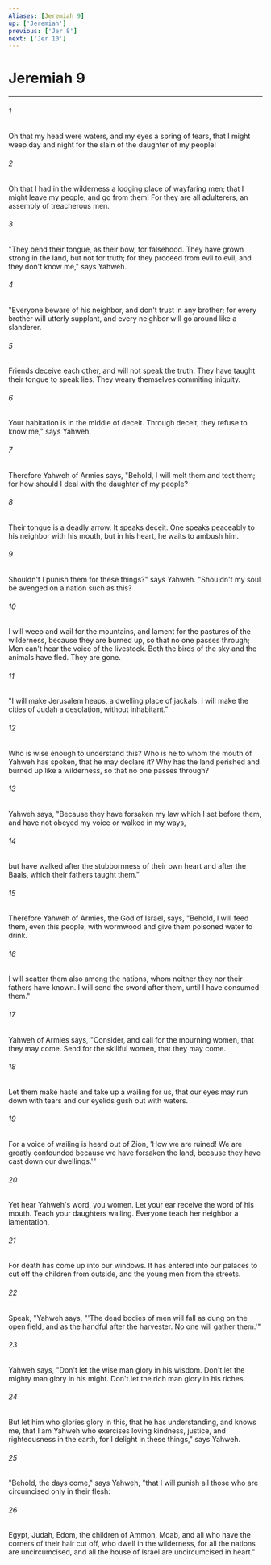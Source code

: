 ```yaml
---
Aliases: [Jeremiah 9]
up: ['Jeremiah']
previous: ['Jer 8']
next: ['Jer 10']
---
```

# Jeremiah 9
***





###### 1 

Oh that my head were waters, and my eyes a spring of tears, that I might weep day and night for the slain of the daughter of my people! 



###### 2 

Oh that I had in the wilderness a lodging place of wayfaring men; that I might leave my people, and go from them! For they are all adulterers, an assembly of treacherous men. 



###### 3 

"They bend their tongue, as their bow, for falsehood. They have grown strong in the land, but not for truth; for they proceed from evil to evil, and they don't know me," says Yahweh. 



###### 4 

"Everyone beware of his neighbor, and don't trust in any brother; for every brother will utterly supplant, and every neighbor will go around like a slanderer. 



###### 5 

Friends deceive each other, and will not speak the truth. They have taught their tongue to speak lies. They weary themselves commiting iniquity. 



###### 6 

Your habitation is in the middle of deceit. Through deceit, they refuse to know me," says Yahweh. 



###### 7 

Therefore Yahweh of Armies says, "Behold, I will melt them and test them; for how should I deal with the daughter of my people? 



###### 8 

Their tongue is a deadly arrow. It speaks deceit. One speaks peaceably to his neighbor with his mouth, but in his heart, he waits to ambush him. 



###### 9 

Shouldn't I punish them for these things?" says Yahweh. "Shouldn't my soul be avenged on a nation such as this? 



###### 10 

I will weep and wail for the mountains, and lament for the pastures of the wilderness, because they are burned up, so that no one passes through; Men can't hear the voice of the livestock. Both the birds of the sky and the animals have fled. They are gone. 



###### 11 

"I will make Jerusalem heaps, a dwelling place of jackals. I will make the cities of Judah a desolation, without inhabitant." 



###### 12 

Who is wise enough to understand this? Who is he to whom the mouth of Yahweh has spoken, that he may declare it? Why has the land perished and burned up like a wilderness, so that no one passes through? 



###### 13 

Yahweh says, "Because they have forsaken my law which I set before them, and have not obeyed my voice or walked in my ways, 



###### 14 

but have walked after the stubbornness of their own heart and after the Baals, which their fathers taught them." 



###### 15 

Therefore Yahweh of Armies, the God of Israel, says, "Behold, I will feed them, even this people, with wormwood and give them poisoned water to drink. 



###### 16 

I will scatter them also among the nations, whom neither they nor their fathers have known. I will send the sword after them, until I have consumed them." 



###### 17 

Yahweh of Armies says, "Consider, and call for the mourning women, that they may come. Send for the skillful women, that they may come. 



###### 18 

Let them make haste and take up a wailing for us, that our eyes may run down with tears and our eyelids gush out with waters. 



###### 19 

For a voice of wailing is heard out of Zion, 'How we are ruined! We are greatly confounded because we have forsaken the land, because they have cast down our dwellings.'" 



###### 20 

Yet hear Yahweh's word, you women. Let your ear receive the word of his mouth. Teach your daughters wailing. Everyone teach her neighbor a lamentation. 



###### 21 

For death has come up into our windows. It has entered into our palaces to cut off the children from outside, and the young men from the streets. 



###### 22 

Speak, "Yahweh says, "'The dead bodies of men will fall as dung on the open field, and as the handful after the harvester. No one will gather them.'" 



###### 23 

Yahweh says, "Don't let the wise man glory in his wisdom. Don't let the mighty man glory in his might. Don't let the rich man glory in his riches. 



###### 24 

But let him who glories glory in this, that he has understanding, and knows me, that I am Yahweh who exercises loving kindness, justice, and righteousness in the earth, for I delight in these things," says Yahweh. 



###### 25 

"Behold, the days come," says Yahweh, "that I will punish all those who are circumcised only in their flesh: 



###### 26 

Egypt, Judah, Edom, the children of Ammon, Moab, and all who have the corners of their hair cut off, who dwell in the wilderness, for all the nations are uncircumcised, and all the house of Israel are uncircumcised in heart."
